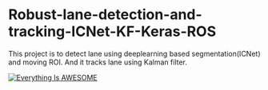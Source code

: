 # Robust-lane-detection-and-tracking-ICNet-KF-Keras-ROS
This project is to detect lane using deeplearning based segmentation(ICNet) and moving ROI. And it tracks lane using Kalman filter.

[![Everything Is AWESOME](https://youtu.be/GVUFTf1LCEA?t=110)](https://www.youtube.com/watch?v=GVUFTf1LCEA "Everything Is AWESOME")
